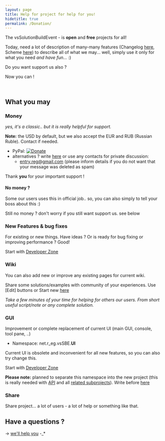 ```yaml
---
layout: page
title: Help for project for help for you!
hidetitle: true
permalink: /Donation/
---
```

The vsSolutionBuildEvent - is **open** and **free** projects for all!

Today, need a lot of description of many-many features (Changelog [here]({{site.baseurl}}/Changelist/), Scheme [here]({{site.docp}}/Scheme/)) to describe all of what we may... 
well, simply use it only for what you need *and have fun...* :)

Do you want support us also ?

Now you can !

<br />

## What you may

### Money

*yes, it's a classic.. but it is really helpful for support.* 

**Note:** the USD by default, but we also accept the EUR and RUB (Russian Ruble). Contact if needed.

* PyPal: [![Donate](https://www.paypalobjects.com/en_US/i/btn/btn_donate_SM.gif)](https://www.paypal.com/cgi-bin/webscr?cmd=_donations&business=P2HRG52AJSA9N&lc=US&item_name=vsSolutionBuildEvent%20%28vsSBE%29%20Open%20Source%20Projects&currency_code=USD&bn=PP%2dDonationsBF%3abtn_donate_SM%2egif%3aNonHosted)
* alternatives ? write [here](https://bitbucket.org/3F/vssolutionbuildevent/issues/new) or use any contacts for private discussion:
    * <entry.reg@gmail.com> (please inform details if you do not want that your message was deleted as spam)

Thank **you** for your important support !

#### No money ?

Some our users uses this in official job.. so, you can also simply to tell your boss about this :)

Still no money ? don't worry if you still want support us. see below

### New Features & bug fixes

For existing or new things. Have ideas ? Or is ready for bug fixing or improving performance ? Good!

Start with [Developer Zone]({{site.docp}}/Dev/)

### Wiki

You can also add new or improve any existing pages for current wiki.

Share some solutions/examples with community of your experiences. Use [Edit] buttons or Start new [here]({{site.docp}}/New/)

*Take a few minutes of your time for helping for others our users. From short useful script/note or any complete solution.*

### GUI

Improvement or complete replacement of current UI (main GUI, console, tool pane, ..)

* Namespace: net.r_eg.vsSBE.**UI**

Current UI is obsolete and inconvenient for all new features, so you can also try change this.

Start with [Developer Zone]({{site.docp}}/Dev/)

**Please note:** planned to separate this namespace into the new project (this is really needed with [API]({{site.docp}}/API) and all [related subprojects]({{site.docp}}/Scheme/)). Write before [here](https://bitbucket.org/3F/vssolutionbuildevent/issues/new)

### Share

Share project... a lot of users - a lot of help or something like that.

## Have a questions ?

-> [we'll help you](https://bitbucket.org/3F/vssolutionbuildevent/issues/new) -_*
